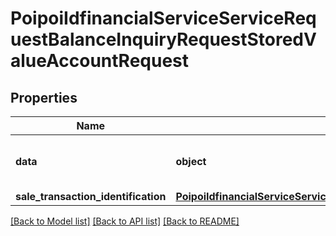# PoipoiIdfinancialServiceServiceRequestBalanceInquiryRequestStoredValueAccountRequest

## Properties
Name | Type | Description | Notes
------------ | ------------- | ------------- | -------------
**data** | **object** | Data related to the stored value card. | 
**sale_transaction_identification** | [**PoipoiIdfinancialServiceServiceRequestBalanceInquiryRequestSaleTransactionIdentification**](PoipoiIdfinancialServiceServiceRequestBalanceInquiryRequestSaleTransactionIdentification.md) |  | [optional] 

[[Back to Model list]](../README.md#documentation-for-models) [[Back to API list]](../README.md#documentation-for-api-endpoints) [[Back to README]](../README.md)

